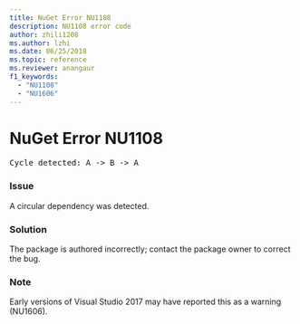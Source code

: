```yaml
---
title: NuGet Error NU1108
description: NU1108 error code
author: zhili1208
ms.author: lzhi
ms.date: 06/25/2018
ms.topic: reference
ms.reviewer: anangaur
f1_keywords: 
  - "NU1108"
  - "NU1606"
---
```


# NuGet Error NU1108

<pre>Cycle detected: A -> B -> A</pre>

### Issue
A circular dependency was detected.

### Solution
The package is authored incorrectly; contact the package owner to correct the bug.

### Note
Early versions of Visual Studio 2017 may have reported this as a warning (NU1606).
